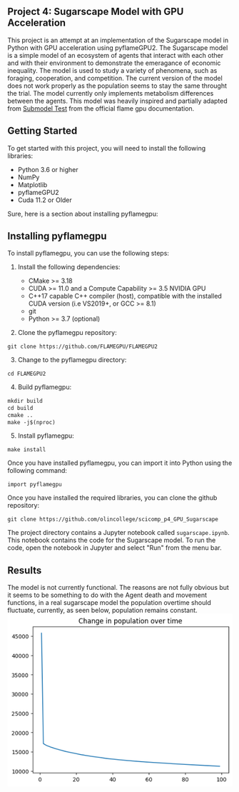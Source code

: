 ## Project 4: Sugarscape Model with GPU Acceleration

This project is an attempt at an implementation of the Sugarscape model in Python with GPU acceleration using pyflameGPU2. The Sugarscape model is a simple model of an ecosystem of agents that interact with each other and with their environment to demonstrate the emeragance of economic inequality. The model is used to study a variety of phenomena, such as foraging, cooperation, and competition. The current version of the model does not work properly as the population seems to stay the same throught the trial. The model currently only implements metabolism differences between the agents. This model was heavily inspired and partially adapted from [Submodel Test](https://github.com/FLAMEGPU/FLAMEGPU2-submodel-benchmark/blob/master/src/main.cu#L40) from the official flame gpu documentation. 

## Getting Started

To get started with this project, you will need to install the following libraries:

* Python 3.6 or higher
* NumPy
* Matplotlib
* pyflameGPU2
* Cuda 11.2 or Older

Sure, here is a section about installing pyflamegpu:

## Installing pyflamegpu

To install pyflamegpu, you can use the following steps:

1. Install the following dependencies:
    * CMake >= 3.18
    * CUDA >= 11.0 and a Compute Capability >= 3.5 NVIDIA GPU
    * C++17 capable C++ compiler (host), compatible with the installed CUDA version (i.e VS2019+, or GCC >= 8.1)
    * git
    * Python >= 3.7 (optional)

2. Clone the pyflamegpu repository:

```
git clone https://github.com/FLAMEGPU/FLAMEGPU2
```

3. Change to the pyflamegpu directory:

```
cd FLAMEGPU2
```

4. Build pyflamegpu:

```
mkdir build
cd build
cmake ..
make -j$(nproc)
```

5. Install pyflamegpu:

```
make install
```

Once you have installed pyflamegpu, you can import it into Python using the following command:

```
import pyflamegpu
```

Once you have installed the required libraries, you can clone the github repository:

```
git clone https://github.com/olincollege/scicomp_p4_GPU_Sugarscape
```

The project directory contains a Jupyter notebook called `sugarscape.ipynb`. This notebook contains the code for the Sugarscape model. To run the code, open the notebook in Jupyter and select "Run" from the menu bar.

## Results

The model is not currently functional. The reasons are not fully obvious but it seems to be something to do with the Agent death and movement functions, in a real sugarscape model the population overtime should fluctuate, currently, as seen below, population remains constant.
![results](/pics/graph.PNG)
